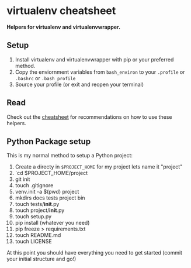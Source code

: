 # virtualenv cheatsheet #
**Helpers for virtualenv and virtualenvwrapper.**

## Setup ##

1. Install virtualenv and virtualenvwrapper with pip or your preferred method. 
2. Copy the enviornment variables from `bash_environ` to your `.profile` or `.bashrc` or `.bash_profile`
3. Source your profile (or exit and reopen your terminal)

## Read ##

Check out the [cheatsheet](virtualenv_cheatsheet.md) for recommendations on how to use these helpers.

## Python Package setup ##

This is my normal method to setup a Python project:

1. Create a directy in `$PROJECT_HOME` for my project lets name it "project"
2. `cd $PROJECT_HOME/project
3. git init
4. touch .gitignore
5. venv.init -a $(pwd) project
6. mkdirs docs tests project bin
7. touch tests/__init__.py
8. touch project/__init__.py
9. touch setup.py
10. pip install (whatever you need)
11. pip freeze > requirements.txt
12. touch README.md
13. touch LICENSE

At this point you should have everything you need to get started (commit your initial structure and go!)
